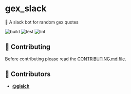 <!-- DO NOT REMOVE - contributor_list:data:start:["gleich"]:end -->

# gex_slack

🦎 A slack bot for random gex quotes

![build](https://github.com/gleich/gex_slack/workflows/build/badge.svg)
![test](https://github.com/gleich/gex_slack/workflows/test/badge.svg)
![lint](https://github.com/gleich/gex_slack/workflows/lint/badge.svg)

## 🙌 Contributing

Before contributing please read the [CONTRIBUTING.md file](https://github.com/gleich/gex_slack/blob/master/CONTRIBUTING.md).

<!-- DO NOT REMOVE - contributor_list:start -->

## 👥 Contributors

- **[@gleich](https://github.com/gleich)**

<!-- DO NOT REMOVE - contributor_list:end -->
